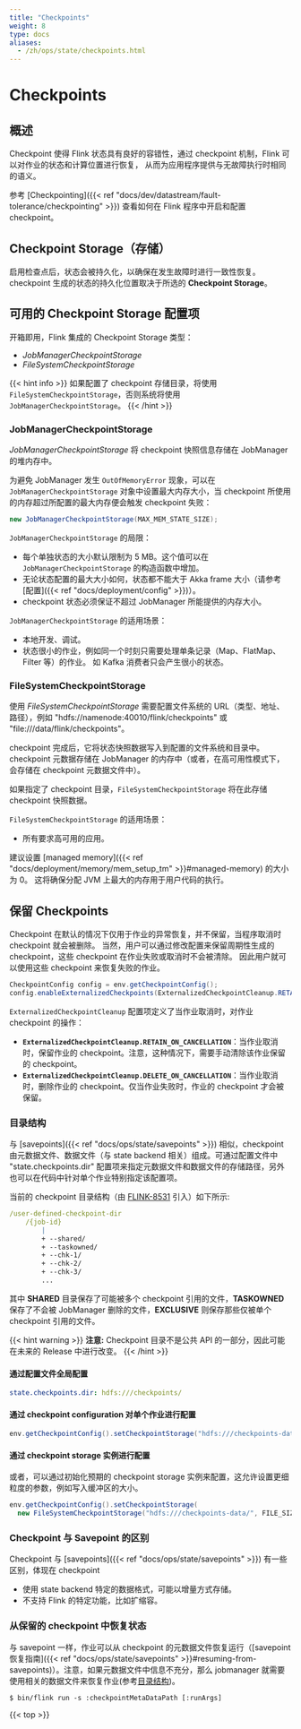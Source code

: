 ```yaml
---
title: "Checkpoints"
weight: 8
type: docs
aliases:
  - /zh/ops/state/checkpoints.html
---
```

<!--
Licensed to the Apache Software Foundation (ASF) under one
or more contributor license agreements.  See the NOTICE file
distributed with this work for additional information
regarding copyright ownership.  The ASF licenses this file
to you under the Apache License, Version 2.0 (the
"License"); you may not use this file except in compliance
with the License.  You may obtain a copy of the License at

  http://www.apache.org/licenses/LICENSE-2.0

Unless required by applicable law or agreed to in writing,
software distributed under the License is distributed on an
"AS IS" BASIS, WITHOUT WARRANTIES OR CONDITIONS OF ANY
KIND, either express or implied.  See the License for the
specific language governing permissions and limitations
under the License.
-->

# Checkpoints

## 概述

Checkpoint 使得 Flink 状态具有良好的容错性，通过 checkpoint 机制，Flink 可以对作业的状态和计算位置进行恢复，
从而为应用程序提供与无故障执行时相同的语义。

参考 [Checkpointing]({{< ref "docs/dev/datastream/fault-tolerance/checkpointing" >}}) 查看如何在 Flink 程序中开启和配置 checkpoint。

## Checkpoint Storage（存储）

启用检查点后，状态会被持久化，以确保在发生故障时进行一致性恢复。checkpoint 生成的状态的持久化位置取决于所选的 **Checkpoint Storage**。

## 可用的 Checkpoint Storage 配置项

开箱即用，Flink 集成的 Checkpoint Storage 类型：

 - *JobManagerCheckpointStorage*
 - *FileSystemCheckpointStorage*

{{< hint info >}}
如果配置了 checkpoint 存储目录，将使用 `FileSystemCheckpointStorage`，否则系统将使用 `JobManagerCheckpointStorage`。
{{< /hint >}}

### JobManagerCheckpointStorage

*JobManagerCheckpointStorage* 将 checkpoint 快照信息存储在 JobManager 的堆内存中。

为避免 JobManager 发生 `OutOfMemoryError` 现象，可以在 `JobManagerCheckpointStorage` 对象中设置最大内存大小，当 checkpoint 所使用的内存超过所配置的最大内存便会触发 checkpoint 失败：

```java
new JobManagerCheckpointStorage(MAX_MEM_STATE_SIZE);
```

`JobManagerCheckpointStorage` 的局限：

  - 每个单独状态的大小默认限制为 5 MB。这个值可以在 `JobManagerCheckpointStorage` 的构造函数中增加。
  - 无论状态配置的最大大小如何，状态都不能大于 Akka frame 大小（请参考 [配置]({{< ref "docs/deployment/config" >}})）。
  - checkpoint 状态必须保证不超过 JobManager 所能提供的内存大小。

`JobManagerCheckpointStorage` 的适用场景：

  - 本地开发、调试。
  - 状态很小的作业，例如同一个时刻只需要处理单条记录（Map、FlatMap、Filter 等）的作业。 如 Kafka 消费者只会产生很小的状态。

### FileSystemCheckpointStorage

使用 *FileSystemCheckpointStorage* 需要配置文件系统的 URL（类型、地址、路径），例如 "hdfs://namenode:40010/flink/checkpoints" 或 "file:///data/flink/checkpoints"。

checkpoint 完成后，它将状态快照数据写入到配置的文件系统和目录中。checkpoint 元数据存储在 JobManager 的内存中（或者，在高可用性模式下，会存储在 checkpoint 元数据文件中）。

如果指定了 checkpoint 目录，`FileSystemCheckpointStorage` 将在此存储 checkpoint 快照数据。

`FileSystemCheckpointStorage` 的适用场景：

  - 所有要求高可用的应用。

建议设置 [managed memory]({{< ref "docs/deployment/memory/mem_setup_tm" >}}#managed-memory) 的大小为 0。
这将确保分配 JVM 上最大的内存用于用户代码的执行。

## 保留 Checkpoints

Checkpoint 在默认的情况下仅用于作业的异常恢复，并不保留，当程序取消时 checkpoint 就会被删除。
当然，用户可以通过修改配置来保留周期性生成的 checkpoint，这些 checkpoint 在作业失败或取消时不会被清除。
因此用户就可以使用这些 checkpoint 来恢复失败的作业。

```java
CheckpointConfig config = env.getCheckpointConfig();
config.enableExternalizedCheckpoints(ExternalizedCheckpointCleanup.RETAIN_ON_CANCELLATION);
```

`ExternalizedCheckpointCleanup` 配置项定义了当作业取消时，对作业 checkpoint 的操作：
- **`ExternalizedCheckpointCleanup.RETAIN_ON_CANCELLATION`**：当作业取消时，保留作业的 checkpoint。注意，这种情况下，需要手动清除该作业保留的 checkpoint。
- **`ExternalizedCheckpointCleanup.DELETE_ON_CANCELLATION`**：当作业取消时，删除作业的 checkpoint。仅当作业失败时，作业的 checkpoint 才会被保留。

### 目录结构

与 [savepoints]({{< ref "docs/ops/state/savepoints" >}}) 相似，checkpoint 由元数据文件、数据文件（与 state backend 相关）组成。可通过配置文件中 "state.checkpoints.dir" 配置项来指定元数据文件和数据文件的存储路径，另外也可以在代码中针对单个作业特别指定该配置项。

当前的 checkpoint 目录结构（由 [FLINK-8531](https://issues.apache.org/jira/browse/FLINK-8531) 引入）如下所示:

```yaml
/user-defined-checkpoint-dir
    /{job-id}
        |
        + --shared/
        + --taskowned/
        + --chk-1/
        + --chk-2/
        + --chk-3/
        ...
```

其中 **SHARED** 目录保存了可能被多个 checkpoint 引用的文件，**TASKOWNED** 保存了不会被 JobManager 删除的文件，**EXCLUSIVE** 则保存那些仅被单个 checkpoint 引用的文件。

{{< hint warning >}}
**注意:** Checkpoint 目录不是公共 API 的一部分，因此可能在未来的 Release 中进行改变。
{{< /hint >}}

#### 通过配置文件全局配置

```yaml
state.checkpoints.dir: hdfs:///checkpoints/
```

#### 通过 checkpoint configuration 对单个作业进行配置

```java
env.getCheckpointConfig().setCheckpointStorage("hdfs:///checkpoints-data/");
```

#### 通过 checkpoint storage 实例进行配置

或者，可以通过初始化预期的 checkpoint storage 实例来配置，这允许设置更细粒度的参数，例如写入缓冲区的大小。

```java
env.getCheckpointConfig().setCheckpointStorage(
  new FileSystemCheckpointStorage("hdfs:///checkpoints-data/", FILE_SIZE_THESHOLD));
```

### Checkpoint 与 Savepoint 的区别

Checkpoint 与 [savepoints]({{< ref "docs/ops/state/savepoints" >}}) 有一些区别，体现在 checkpoint
- 使用 state backend 特定的数据格式，可能以增量方式存储。
- 不支持 Flink 的特定功能，比如扩缩容。

### 从保留的 checkpoint 中恢复状态

与 savepoint 一样，作业可以从 checkpoint 的元数据文件恢复运行（[savepoint恢复指南]({{< ref "docs/ops/state/savepoints" >}}#resuming-from-savepoints)）。注意，如果元数据文件中信息不充分，那么 jobmanager 就需要使用相关的数据文件来恢复作业(参考[目录结构](#directory-structure))。

```shell
$ bin/flink run -s :checkpointMetaDataPath [:runArgs]
```

{{< top >}}

